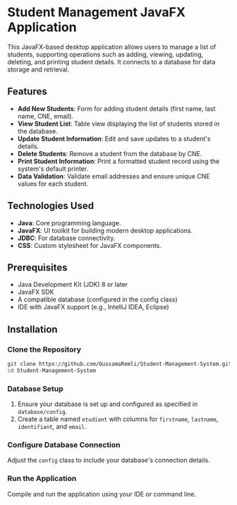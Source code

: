 # Student Management JavaFX Application

This JavaFX-based desktop application allows users to manage a list of students, supporting operations such as adding, viewing, updating, deleting, and printing student details. It connects to a database for data storage and retrieval.

## Features

- **Add New Students**: Form for adding student details (first name, last name, CNE, email).
- **View Student List**: Table view displaying the list of students stored in the database.
- **Update Student Information**: Edit and save updates to a student's details.
- **Delete Students**: Remove a student from the database by CNE.
- **Print Student Information**: Print a formatted student record using the system's default printer.
- **Data Validation**: Validate email addresses and ensure unique CNE values for each student.

## Technologies Used

- **Java**: Core programming language.
- **JavaFX**: UI toolkit for building modern desktop applications.
- **JDBC**: For database connectivity.
- **CSS**: Custom stylesheet for JavaFX components.

## Prerequisites

- Java Development Kit (JDK) 8 or later
- JavaFX SDK
- A compatible database (configured in the config class)
- IDE with JavaFX support (e.g., IntelliJ IDEA, Eclipse)

## Installation

### Clone the Repository

```bash
git clone https://github.com/OussamaRemli/Student-Management-System.git
cd Student-Management-System
```
### Database Setup

1. Ensure your database is set up and configured as specified in `database/config`.
2. Create a table named `etudiant` with columns for `firstname`, `lastname`, `identifiant`, and `email`. 

### Configure Database Connection

Adjust the `config` class to include your database's connection details.

### Run the Application

Compile and run the application using your IDE or command line.

